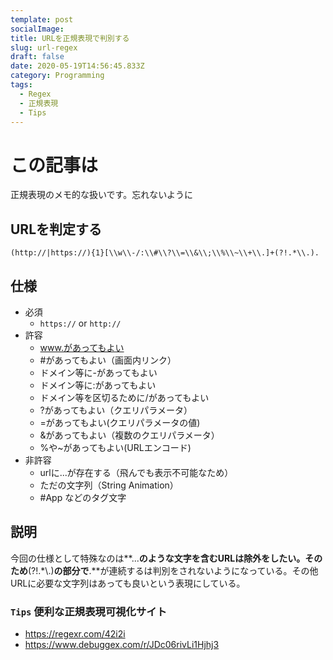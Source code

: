 ```yaml
---
template: post
socialImage: 
title: URLを正規表現で判別する
slug: url-regex
draft: false
date: 2020-05-19T14:56:45.833Z
category: Programming
tags:
  - Regex
  - 正規表現
  - Tips
---
```


# この記事は

正規表現のメモ的な扱いです。忘れないように

## URLを判定する

```
(http://|https://){1}[\\w\\-/:\\#\\?\\=\\&\\;\\%\\~\\+\\.]+(?!.*\\.).
```

## 仕様
  - 必須
    - `https://` or `http://`
  - 許容
    - www.があってもよい
    - #があってもよい（画面内リンク） 
    - ドメイン等に-があってもよい
    - ドメイン等に:があってもよい
    - ドメイン等を区切るために/があってもよい
    - ?があってもよい（クエリパラメータ）
    - =があってもよい(クエリパラメータの値)
    - &があってもよい（複数のクエリパラメータ）
    - %や~があってもよい(URLエンコード)
  - 非許容
    - urlに...が存在する（飛んでも表示不可能なため）
    - ただの文字列（String Animation）
    - #App などのタグ文字
## 説明

今回の仕様として特殊なのは**...**のような文字を含むURLは除外をしたい。そのため**(?!.*\\.)**の部分で**.**が連続するは判別をされないようになっている。その他URLに必要な文字列はあっても良いという表現にしている。

### `Tips` 便利な正規表現可視化サイト
  - https://regexr.com/42i2i
  - https://www.debuggex.com/r/JDc06rivLi1Hjhj3
